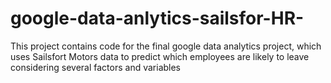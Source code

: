 # google-data-anlytics-sailsfor-HR-
This project contains code for the final google data analytics project, which uses Sailsfort Motors data to predict which employees are
likely to leave considering several factors and variables

